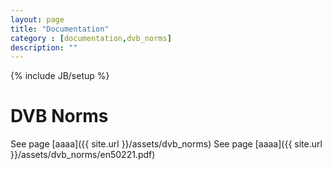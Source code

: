 ```yaml
---
layout: page
title: "Documentation"
category : [documentation,dvb_norms]
description: ""
---
```

{% include JB/setup %}

# DVB Norms

See page [aaaa]({{ site.url }}/assets/dvb_norms)
See page [aaaa]({{ site.url }}/assets/dvb_norms/en50221.pdf)
